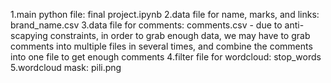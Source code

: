 1.main python file: final project.ipynb
2.data file for name, marks, and links: brand_name.csv
3.data file for comments: comments.csv - due to anti-scapying constraints, in order to grab enough data, we may have to grab comments into multiple files in several times, and combine the comments into one file to get enough comments
4.filter file for wordcloud: stop_words
5.wordcloud mask: pili.png
